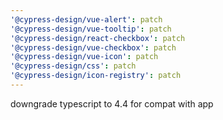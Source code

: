 ```yaml
---
'@cypress-design/vue-alert': patch
'@cypress-design/vue-tooltip': patch
'@cypress-design/react-checkbox': patch
'@cypress-design/vue-checkbox': patch
'@cypress-design/vue-icon': patch
'@cypress-design/css': patch
'@cypress-design/icon-registry': patch
---
```


downgrade typescript to 4.4 for compat with app
